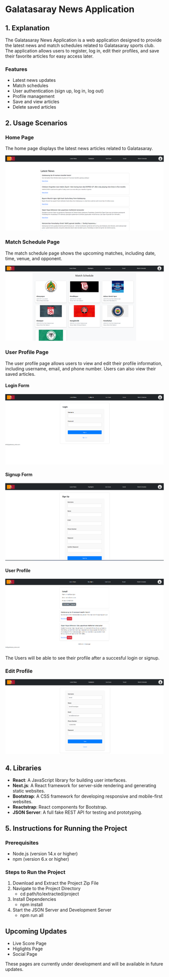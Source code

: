 # Galatasaray News Application

## 1. Explanation

The Galatasaray News Application is a web application designed to provide the latest news and match schedules related to Galatasaray sports club. The application allows users to register, log in, edit their profiles, and save their favorite articles for easy access later. 

### Features
- Latest news updates
- Match schedules 
- User authentication (sign up, log in, log out)
- Profile management
- Save and view articles
- Delete saved articles
  
## 2. Usage Scenarios

### Home Page
The home page displays the latest news articles related to Galatasaray.

![Home Page](./screenshots\homePage.png)

### Match Schedule Page
The match schedule page shows the upcoming matches, including date, time, venue, and opponent.

![Match Schedule Page](./screenshots\match_schedule.png)

### User Profile Page
The user profile page allows users to view and edit their profile information, including username, email, and phone number. Users can also view their saved articles.

#### Login Form

![Login Form](./screenshots/loginForm.png)

#### Signup Form
![Signup Form](./screenshots/signupForm.png)

#### User Profile 
![User Profile](./screenshots/user_profile.png)

The Users will be able to see their profile after a succesful login or signup. 
### Edit Profile
![Edit Profile](./screenshots/edit_profile.png)


## 4. Libraries 

- **React**: A JavaScript library for building user interfaces.
- **Next.js**: A React framework for server-side rendering and generating static websites.
- **Bootstrap**: A CSS framework for developing responsive and mobile-first websites.
- **Reactstrap**: React components for Bootstrap.
- **JSON Server**: A full fake REST API for testing and prototyping.

## 5. Instructions for Running the Project

### Prerequisites
- Node.js (version 14.x or higher)
- npm (version 6.x or higher)

### Steps to Run the Project

1. Download and Extract the Project Zip File
2. Navigate to the Project Directory
   - cd path/to/extracted/project
3. Install Dependencies
   - npm install
4. Start the JSON Server and Development Server
    - npm run all

## Upcoming Updates

- Live Score Page 
- Higlights Page
- Social Page

These pages are currently under development and will be available in future updates.
